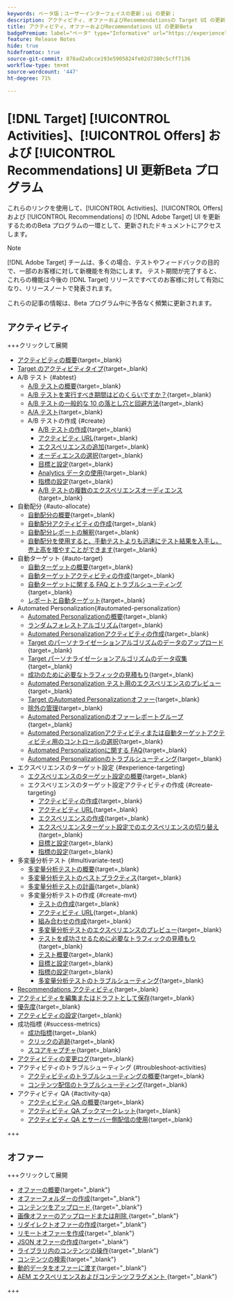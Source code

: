 ```yaml
---
keywords: ベータ版；ユーザーインターフェイスの更新；ui の更新；
description: アクティビティ、オファーおよびRecommendationsの Target UI の更新に関する更新済み記事にアクセスできます
title: アクティビティ、オファーおよびRecommendations UI の更新Beta
badgePremium: label="ベータ" type="Informative" url="https://experienceleague.adobe.com/docs/target/using/introduction/intro.html?lang=en#beta newtab=true" tooltip=" [!DNL Target] Beta プログラムについて説明します。"
feature: Release Notes
hide: true
hidefromtoc: true
source-git-commit: 878ad2a0cce193e5905824fe02d7380c5cff7136
workflow-type: tm+mt
source-wordcount: '447'
ht-degree: 71%

---
```


# [!DNL Target] [!UICONTROL Activities]、[!UICONTROL Offers] および [!UICONTROL Recommendations] UI 更新Beta プログラム

これらのリンクを使用して、[!UICONTROL Activities]、[!UICONTROL Offers] および [!UICONTROL Recommendations] の [!DNL Adobe Target] UI を更新するためのBeta プログラムの一環として、更新されたドキュメントにアクセスします。

>[!NOTE]
>
>[!DNL Adobe Target] チームは、多くの場合、テストやフィードバックの目的で、一部のお客様に対して新機能を有効にします。 テスト期間が完了すると、これらの機能は今後の [!DNL Target] リリースですべてのお客様に対して有効になり、リリースノートで発表されます。
>
>これらの記事の情報は、Beta プログラム中に予告なく頻繁に更新されます。

## アクティビティ

+++クリックして展開

+ [アクティビティの概要](c-activities/activities.md){target=_blank}
+ [Target のアクティビティタイプ](c-activities/target-activities-guide.md){target=_blank}
+ A/B テスト {#abtest}
   + [A/B テストの概要](c-activities/t-test-ab/test-ab.md){target=_blank}
   + [A/B テストを実行すべき期間はどのくらいですか？](c-activities/t-test-ab/sample-size-determination.md){target=_blank}
   + [ A/B テストの一般的な 10 の落とし穴と回避方法](c-activities/t-test-ab/common-ab-testing-pitfalls.md){target=_blank}
   + [A/A テスト](/help/main/c-activities/t-test-ab/aa-testing.md){target=_blank}
   + A/B テストの作成 {#create}
      + [A/B テストの作成](c-activities/t-test-ab/t-test-create-ab/test-create-ab.md){target=_blank}
      + [アクティビティ URL](c-activities/t-test-ab/t-test-create-ab/ab-activity-url.md){target=_blank}
      + [エクスペリエンスの追加](c-activities/t-test-ab/t-test-create-ab/ab-add-experience.md){target=_blank}
      + [オーディエンスの選択](c-activities/t-test-ab/t-test-create-ab/ab-audience.md){target=_blank}
      + [目標と設定](c-activities/t-test-ab/t-test-create-ab/ab-goals-and-settings.md){target=_blank}
      + [Analytics データの使用](c-activities/t-test-ab/t-test-create-ab/create-a4t.md){target=_blank}
      + [指標の設定](c-activities/t-test-ab/t-test-create-ab/ab-set-metrics.md){target=_blank}
      + [A/B テストの複数のエクスペリエンスオーディエンス](c-activities/t-test-ab/t-test-create-ab/target-experience-to-multiple-audiences.md){target=_blank}
+ 自動配分 {#auto-allocate}
   + [自動配分の概要](c-activities/automated-traffic-allocation/automated-traffic-allocation.md){target=_blank}
   + [自動配分アクティビティの作成](/help/main/c-activities/automated-traffic-allocation/create-auto-allocate-activity.md){target=_blank}
   + [自動配分レポートの解釈](c-activities/automated-traffic-allocation/determine-winner.md){target=_blank}
   + [自動配分を使用すると、手動テストよりも迅速にテスト結果を入手し、売上高を増やすことができます](/help/main/c-activities/automated-traffic-allocation/faster-results-higher-revenue.md){target=_blank}
+ 自動ターゲット {#auto-target}
   + [自動ターゲットの概要](/help/main/c-activities/auto-target/auto-target-to-optimize.md){target=_blank}
   + [自動ターゲットアクティビティの作成](/help/main/c-activities/auto-target/create-auto-target.md){target=_blank}
   + [ 自動ターゲットに関する FAQ とトラブルシューティング ](/help/main/c-activities/auto-target/auto-target-troubleshooting-faqs.md){target=_blank}
   + [レポートと自動ターゲット](/help/main/c-activities/auto-target/reporting-and-auto-target.md){target=_blank}
+ Automated Personalization{#automated-personalization}
   + [Automated Personalizationの概要](c-activities/t-automated-personalization/automated-personalization.md){target=_blank}
   + [ランダムフォレストアルゴリズム](c-activities/t-automated-personalization/algo-random-forest.md){target=_blank}
   + [Automated Personalizationアクティビティの作成](c-activities/t-automated-personalization/create-ap-activity.md){target=_blank}
   + [Target のパーソナライゼーションアルゴリズムのデータのアップロード](c-activities/t-automated-personalization/uploading-data-for-the-target-personalization-algorithms.md){target=_blank}
   + [Target パーソナライゼーションアルゴリズムのデータ収集](c-activities/t-automated-personalization/ap-data.md){target=_blank}
   + [成功のために必要なトラフィックの見積もり](c-activities/t-automated-personalization/ap-traffic-estimator.md){target=_blank}
   + [Automated Personalization テスト用のエクスペリエンスのプレビュー ](c-activities/t-automated-personalization/ap-preview-experiences.md){target=_blank}
   + [Target のAutomated Personalizationオファー](c-activities/t-automated-personalization/ap-target-offers.md){target=_blank}
   + [除外の管理](c-activities/t-automated-personalization/managing-exclusions.md){target=_blank}
   + [Automated Personalizationのオファーレポートグループ](/help/main/c-activities/t-automated-personalization/offer-reporting-groups-in-automated-personalization.md){target=_blank}
   + [Automated Personalizationアクティビティまたは自動ターゲットアクティビティ用のコントロールの選択](c-activities/t-automated-personalization/experience-as-control.md){target=_blank}
   + [Automated Personalizationに関する FAQ](c-activities/t-automated-personalization/automated-personalization-faq.md){target=_blank}
   + [Automated Personalizationのトラブルシューティング](c-activities/t-automated-personalization/ap-trouble.md){target=_blank}
+ エクスペリエンスのターゲット設定 {#experience-targeting}
   + [エクスペリエンスのターゲット設定の概要](c-activities/t-experience-target/experience-target.md){target=_blank}
   + エクスペリエンスのターゲット設定アクティビティの作成 {#create-targeting}
      + [アクティビティの作成](c-activities/t-experience-target/t-xt-create/xt-create.md){target=_blank}
      + [アクティビティ URL](c-activities/t-experience-target/t-xt-create/xt-activity-url.md){target=_blank}
      + [エクスペリエンスの作成](c-activities/t-experience-target/t-xt-create/xt-add-experience.md){target=_blank}
      + [エクスペリエンスターゲット設定でのエクスペリエンスの切り替え](c-activities/t-experience-target/t-xt-create/xt-switching-experiences.md){target=_blank}
      + [目標と設定](c-activities/t-experience-target/t-xt-create/xt-goals-and-settings.md){target=_blank}
      + [指標の設定](c-activities/t-experience-target/t-xt-create/xt-set-metrics.md){target=_blank}
+ 多変量分析テスト {#multivariate-test}
   + [多変量分析テストの概要](c-activities/c-multivariate-testing/multivariate-testing.md){target=_blank}
   + [多変量分析テストのベストプラクティス](c-activities/c-multivariate-testing/best-practices.md){target=_blank}
   + [多変量分析テストの計画](c-activities/c-multivariate-testing/plan-mvt.md){target=_blank}
   + 多変量分析テストの作成 {#create-mvt}
      + [テストの作成](c-activities/c-multivariate-testing/t-create-multivariate-test/create-multivariate-test.md){target=_blank}
      + [アクティビティ URL](c-activities/c-multivariate-testing/t-create-multivariate-test/url.md){target=_blank}
      + [組み合わせの作成](c-activities/c-multivariate-testing/t-create-multivariate-test/add-offers.md){target=_blank}
      + [多変量分析テストのエクスペリエンスのプレビュー](c-activities/c-multivariate-testing/t-create-multivariate-test/preview-experiences.md){target=_blank}
      + [テストを成功させるために必要なトラフィックの見積もり](c-activities/c-multivariate-testing/t-create-multivariate-test/traffic-estimator.md){target=_blank}
      + [テスト概要](c-activities/c-multivariate-testing/t-create-multivariate-test/test-summary.md){target=_blank}
      + [目標と設定](c-activities/c-multivariate-testing/t-create-multivariate-test/goals-and-settings.md){target=_blank}
      + [指標の設定](c-activities/c-multivariate-testing/t-create-multivariate-test/mvt-set-metrics.md){target=_blank}
      + [多変量分析テストのトラブルシューティング](c-activities/c-multivariate-testing/t-create-multivariate-test/troubleshooting.md){target=_blank}
+ [Recommendations アクティビティ](c-activities/recommendations-activity.md){target=_blank}
+ [アクティビティを編集またはドラフトとして保存](c-activities/edit-activity.md){target=_blank}
+ [優先度](c-activities/priority.md){target=_blank}
+ [アクティビティの設定](c-activities/activity-settings.md){target=_blank}
+ 成功指標 {#success-metrics}
   + [成功指標](c-activities/r-success-metrics/success-metrics.md){target=_blank}
   + [クリックの追跡](c-activities/r-success-metrics/click-tracking.md){target=_blank}
   + [スコアキャプチャ](c-activities/r-success-metrics/capture-score.md){target=_blank}
+ [アクティビティの変更ログ](c-activities/change-log.md){target=_blank}
+ アクティビティのトラブルシューティング {#troubleshoot-activities}
   + [アクティビティのトラブルシューティングの概要](c-activities/c-troubleshooting-activities/troubleshooting-activities.md){target=_blank}
   + [コンテンツ配信のトラブルシューティング](c-activities/c-troubleshooting-activities/content-trouble.md){target=_blank}
+ アクティビティ QA {#activity-qa}
   + [アクティビティ QA の概要](c-activities/c-activity-qa/activity-qa.md){target=_blank}
   + [アクティビティ QA ブックマークレット](c-activities/c-activity-qa/activity-qa-bookmark.md){target=_blank}
   + [アクティビティ QA とサーバー側配信の使用](c-activities/c-activity-qa/use-qa-mode-with-server-side-delivery.md){target=_blank}

+++

## オファー

+++クリックして展開

+ [オファーの概要](/help/main/c-experiences/c-manage-content/manage-content-beta.md){target="_blank"}
+ [オファーフォルダーの作成](/help/main/c-experiences/c-manage-content/create-content-folder-beta.md){target="_blank"}
+ [ コンテンツをアップロード ](/help/main/c-experiences/c-manage-content/assets-upload-beta.md){target="_blank"}
+ [ 画像オファーのアップロードまたは削除 ](/help/main/c-experiences/c-manage-content/assets-upload-beta.md){target="_blank"}
+ [リダイレクトオファーの作成](/help/main/c-experiences/c-manage-content/offer-redirect-beta.md){target="_blank"}
+ [リモートオファーを作成](/help/main/c-experiences/c-manage-content/about-remote-offers-beta.md){target="_blank"}
+ [JSON オファーの作成](/help/main/c-experiences/c-manage-content/create-json-offer-beta.md){target="_blank"}
+ [ライブラリ内のコンテンツの操作](/help/main/c-experiences/c-manage-content/assets-working-beta.md){target="_blank"}
+ [コンテンツの検索](/help/main/c-experiences/c-manage-content/filter-and-search-content.md){target="_blank"}
+ [動的データをオファーに渡す](/help/main/c-experiences/c-manage-content/passing-profile-attributes-to-the-html-offer.md){target="_blank"}
+ [AEM エクスペリエンスおよびコンテンツフラグメント ](/help/main/c-experiences/c-manage-content/aem-experience-fragments.md){target="_blank"}

+++


